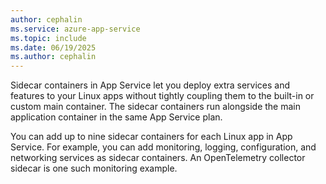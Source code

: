 ```yaml
---
author: cephalin
ms.service: azure-app-service
ms.topic: include
ms.date: 06/19/2025
ms.author: cephalin
---
```


Sidecar containers in App Service let you deploy extra services and features to your Linux apps without tightly coupling them to the built-in or custom main container. The sidecar containers run alongside the main application container in the same App Service plan.

You can add up to nine sidecar containers for each Linux app in App Service. For example, you can add monitoring, logging, configuration, and networking services as sidecar containers. An OpenTelemetry collector sidecar is one such monitoring example.

